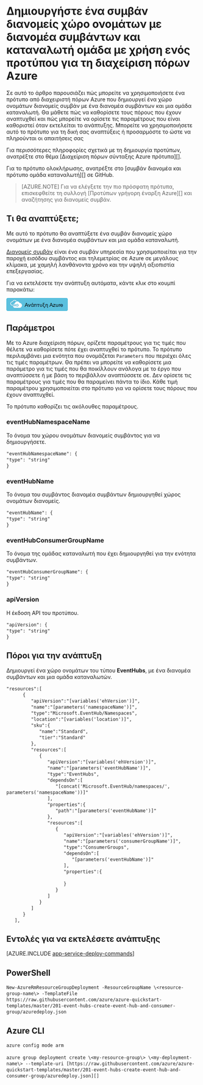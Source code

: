 <properties
    pageTitle="Δημιουργήστε ένα συμβάν διανομείς χώρο ονομάτων με διανομέα συμβάντων και καταναλωτή ομάδα με χρήση ενός προτύπου για τη διαχείριση πόρων Azure | Microsoft Azure"
    description="Δημιουργήστε ένα συμβάν διανομείς χώρο ονομάτων με διανομέα συμβάντων και καταναλωτή ομάδα με το πρότυπο διαχείρισης πόρων Azure"
    services="event-hubs"
    documentationCenter=".net"
    authors="sethmanheim"
    manager="timlt"
    editor=""/>

<tags
    ms.service="event-hubs"
    ms.devlang="tbd"
    ms.topic="article"
    ms.tgt_pltfrm="dotnet"
    ms.workload="na"
    ms.date="08/31/2016"
    ms.author="sethm;shvija"/>

# <a name="create-an-event-hubs-namespace-with-event-hub-and-consumer-group-using-an-azure-resource-manager-template"></a>Δημιουργήστε ένα συμβάν διανομείς χώρο ονομάτων με διανομέα συμβάντων και καταναλωτή ομάδα με χρήση ενός προτύπου για τη διαχείριση πόρων Azure

Σε αυτό το άρθρο παρουσιάζει πώς μπορείτε να χρησιμοποιήσετε ένα πρότυπο από διαχειριστή πόρων Azure που δημιουργεί ένα χώρο ονομάτων διανομείς συμβάν με ένα διανομέα συμβάντων και μια ομάδα καταναλωτή. Θα μάθετε πώς να καθορίσετε τους πόρους που έχουν αναπτυχθεί και πώς μπορείτε να ορίσετε τις παραμέτρους που είναι καθοριστεί όταν εκτελείται το ανάπτυξης. Μπορείτε να χρησιμοποιήσετε αυτό το πρότυπο για τη δική σας αναπτύξεις ή προσαρμόστε το ώστε να πληρούνται οι απαιτήσεις σας

Για περισσότερες πληροφορίες σχετικά με τη δημιουργία προτύπων, ανατρέξτε στο θέμα [Διαχείριση πόρων σύνταξης Azure πρότυπα][].

Για το πρότυπο ολοκλήρωσης, ανατρέξτε στο [συμβάν διανομέα και πρότυπο ομάδα καταναλωτή][] σε GitHub.

>[AZURE.NOTE]
>Για να ελέγξετε την πιο πρόσφατη πρότυπα, επισκεφθείτε τη συλλογή [Προτύπων γρήγορη έναρξη Azure][] και αναζήτησης για διανομείς συμβάν.

## <a name="what-will-you-deploy"></a>Τι θα αναπτύξετε;

Με αυτό το πρότυπο θα αναπτύξετε ένα συμβάν διανομείς χώρο ονομάτων με ένα διανομέα συμβάντων και μια ομάδα καταναλωτή.

[Διανομείς συμβάν](../event-hubs/event-hubs-what-is-event-hubs.md) είναι ένα συμβάν υπηρεσία που χρησιμοποιείται για την παροχή εισόδου συμβάντος και τηλεμετρίας σε Azure σε μεγάλους κλίμακα, με χαμηλή λανθάνοντα χρόνο και την υψηλή αξιοπιστία επεξεργασίας.

Για να εκτελέσετε την ανάπτυξη αυτόματα, κάντε κλικ στο κουμπί παρακάτω:

[![Ανάπτυξη Azure](./media/event-hubs-resource-manager-namespace-event-hub/deploybutton.png)](https://portal.azure.com/#create/Microsoft.Template/uri/https%3A%2F%2Fraw.githubusercontent.com%2FAzure%2Fazure-quickstart-templates%2Fmaster%2F201-event-hubs-create-event-hub-and-consumer-group%2Fazuredeploy.json)

## <a name="parameters"></a>Παράμετροι

Με το Azure διαχείριση πόρων, ορίζετε παραμέτρους για τις τιμές που θέλετε να καθορίσετε πότε έχει αναπτυχθεί το πρότυπο. Το πρότυπο περιλαμβάνει μια ενότητα που ονομάζεται `Parameters` που περιέχει όλες τις τιμές παραμέτρων. Θα πρέπει να μπορείτε να καθορίσετε μια παράμετρο για τις τιμές που θα ποικίλλουν ανάλογα με το έργο που αναπτύσσετε ή με βάση το περιβάλλον αναπτύσσετε σε. Δεν ορίσετε τις παραμέτρους για τιμές που θα παραμείνει πάντα το ίδιο. Κάθε τιμή παραμέτρου χρησιμοποιείται στο πρότυπο για να ορίσετε τους πόρους που έχουν αναπτυχθεί.

Το πρότυπο καθορίζει τις ακόλουθες παραμέτρους.

### <a name="eventhubnamespacename"></a>eventHubNamespaceName

Το όνομα του χώρου ονομάτων διανομείς συμβάντος για να δημιουργήσετε.

```
"eventHubNamespaceName": {
"type": "string"
}
```

### <a name="eventhubname"></a>eventHubName

Το όνομα του συμβάντος διανομέα συμβάντων δημιουργηθεί χώρος ονομάτων διανομείς.

```
"eventHubName": {
"type": "string"
}
```

### <a name="eventhubconsumergroupname"></a>eventHubConsumerGroupName

Το όνομα της ομάδας καταναλωτή που έχει δημιουργηθεί για την ενότητα συμβάντων.

```
"eventHubConsumerGroupName": {
"type": "string"
}
```

### <a name="apiversion"></a>apiVersion

Η έκδοση API του προτύπου.

```
"apiVersion": {
"type": "string"
}
```

## <a name="resources-to-deploy"></a>Πόροι για την ανάπτυξη

Δημιουργεί ένα χώρο ονομάτων του τύπου **EventHubs**, με ένα διανομέα συμβάντων και μια ομάδα καταναλωτών.

```
"resources":[  
      {  
         "apiVersion":"[variables('ehVersion')]",
         "name":"[parameters('namespaceName')]",
         "type":"Microsoft.EventHub/Namespaces",
         "location":"[variables('location')]",
         "sku":{  
            "name":"Standard",
            "tier":"Standard"
         },
         "resources":[  
            {  
               "apiVersion":"[variables('ehVersion')]",
               "name":"[parameters('eventHubName')]",
               "type":"EventHubs",
               "dependsOn":[  
                  "[concat('Microsoft.EventHub/namespaces/', parameters('namespaceName'))]"
               ],
               "properties":{  
                  "path":"[parameters('eventHubName')]"
               },
               "resources":[  
                  {  
                     "apiVersion":"[variables('ehVersion')]",
                     "name":"[parameters('consumerGroupName')]",
                     "type":"ConsumerGroups",
                     "dependsOn":[  
                        "[parameters('eventHubName')]"
                     ],
                     "properties":{  

                     }
                  }
               ]
            }
         ]
      }
   ],
```

## <a name="commands-to-run-deployment"></a>Εντολές για να εκτελέσετε ανάπτυξης

[AZURE.INCLUDE [app-service-deploy-commands](../../includes/app-service-deploy-commands.md)]

## <a name="powershell"></a>PowerShell

```
New-AzureRmResourceGroupDeployment -ResourceGroupName \<resource-group-name\> -TemplateFile https://raw.githubusercontent.com/azure/azure-quickstart-templates/master/201-event-hubs-create-event-hub-and-consumer-group/azuredeploy.json
```

## <a name="azure-cli"></a>Azure CLI

```
azure config mode arm

azure group deployment create \<my-resource-group\> \<my-deployment-name\> --template-uri [https://raw.githubusercontent.com/azure/azure-quickstart-templates/master/201-event-hubs-create-event-hub-and-consumer-group/azuredeploy.json][]
```

[Σύνταξη από κοινού πρότυπα διαχείρισης πόρων Azure]: ../resource-group-authoring-templates.md
[Γρήγορη έναρξη Azure προτύπων]:  https://azure.microsoft.com/documentation/templates/?term=event+hubs
[Using Azure PowerShell with Azure Resource Manager]: ../powershell-azure-resource-manager.md
[Using the Azure CLI for Mac, Linux, and Windows with Azure Resource Management]: ../xplat-cli-azure-resource-manager.md
[Πρότυπο ομάδα διανομέα και καταναλωτή συμβάντος]: https://github.com/Azure/azure-quickstart-templates/blob/master/201-event-hubs-create-event-hub-and-consumer-group/
